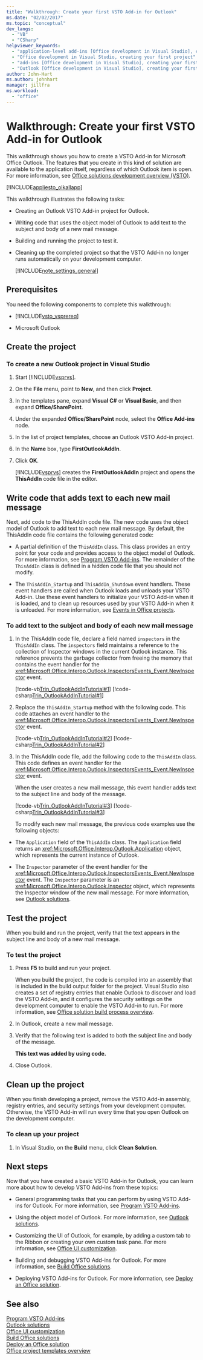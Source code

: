 ```yaml
---
title: "Walkthrough: Create your first VSTO Add-in for Outlook"
ms.date: "02/02/2017"
ms.topic: "conceptual"
dev_langs: 
  - "VB"
  - "CSharp"
helpviewer_keywords: 
  - "application-level add-ins [Office development in Visual Studio], creating your first project"
  - "Office development in Visual Studio, creating your first project"
  - "add-ins [Office development in Visual Studio], creating your first project"
  - "Outlook [Office development in Visual Studio], creating your first project"
author: John-Hart
ms.author: johnhart
manager: jillfra
ms.workload: 
  - "office"
---
```

# Walkthrough: Create your first VSTO Add-in for Outlook
  This walkthrough shows you how to create a VSTO Add-in for Microsoft Office Outlook. The features that you create in this kind of solution are available to the application itself, regardless of which Outlook item is open. For more information, see [Office solutions development overview &#40;VSTO&#41;](../vsto/office-solutions-development-overview-vsto.md).  
  
 [!INCLUDE[appliesto_olkallapp](../vsto/includes/appliesto-olkallapp-md.md)]  
  
 This walkthrough illustrates the following tasks:  
  
- Creating an Outlook VSTO Add-in project for Outlook.  
  
- Writing code that uses the object model of Outlook to add text to the subject and body of a new mail message.  
  
- Building and running the project to test it.  
  
- Cleaning up the completed project so that the VSTO Add-in no longer runs automatically on your development computer.  
  
  [!INCLUDE[note_settings_general](../sharepoint/includes/note-settings-general-md.md)]  
  
## Prerequisites  
 You need the following components to complete this walkthrough:  
  
-   [!INCLUDE[vsto_vsprereq](../vsto/includes/vsto-vsprereq-md.md)]  
  
-   Microsoft Outlook  
  
## Create the project  
  
### To create a new Outlook project in Visual Studio  
  
1.  Start [!INCLUDE[vsprvs](../sharepoint/includes/vsprvs-md.md)].  
  
2.  On the **File** menu, point to **New**, and then click **Project**.  
  
3.  In the templates pane, expand **Visual C#** or **Visual Basic**, and then expand **Office/SharePoint**.  
  
4.  Under the expanded **Office/SharePoint** node, select the **Office Add-ins** node.  
  
5.  In the list of project templates, choose an Outlook VSTO Add-in project.  
  
6.  In the **Name** box, type **FirstOutlookAddIn**.  
  
7.  Click **OK**.  
  
     [!INCLUDE[vsprvs](../sharepoint/includes/vsprvs-md.md)] creates the **FirstOutlookAddIn** project and opens the **ThisAddIn** code file in the editor.  
  
## Write code that adds text to each new mail message  
 Next, add code to the ThisAddIn code file. The new code uses the object model of Outlook to add text to each new mail message. By default, the ThisAddIn code file contains the following generated code:  
  
-   A partial definition of the `ThisAddIn` class. This class provides an entry point for your code and provides access to the object model of Outlook. For more information, see [Program VSTO Add-ins](../vsto/programming-vsto-add-ins.md). The remainder of the `ThisAddIn` class is defined in a hidden code file that you should not modify.  
  
-   The `ThisAddIn_Startup` and `ThisAddIn_Shutdown` event handlers. These event handlers are called when Outlook loads and unloads your VSTO Add-in. Use these event handlers to initialize your VSTO Add-in when it is loaded, and to clean up resources used by your VSTO Add-in when it is unloaded. For more information, see [Events in Office projects](../vsto/events-in-office-projects.md).  
  
### To add text to the subject and body of each new mail message  
  
1. In the ThisAddIn code file, declare a field named `inspectors` in the `ThisAddIn` class. The `inspectors` field maintains a reference to the collection of Inspector windows in the current Outlook instance. This reference prevents the garbage collector from freeing the memory that contains the event handler for the <xref:Microsoft.Office.Interop.Outlook.InspectorsEvents_Event.NewInspector> event.  
  
    [!code-vb[Trin_OutlookAddInTutorial#1](../vsto/codesnippet/VisualBasic/Trin_OutlookAddInTutorial/ThisAddIn.vb#1)]
    [!code-csharp[Trin_OutlookAddInTutorial#1](../vsto/codesnippet/CSharp/Trin_OutlookAddInTutorial/ThisAddIn.cs#1)]  
  
2. Replace the `ThisAddIn_Startup` method with the following code. This code attaches an event handler to the <xref:Microsoft.Office.Interop.Outlook.InspectorsEvents_Event.NewInspector> event.  
  
    [!code-vb[Trin_OutlookAddInTutorial#2](../vsto/codesnippet/VisualBasic/Trin_OutlookAddInTutorial/ThisAddIn.vb#2)]
    [!code-csharp[Trin_OutlookAddInTutorial#2](../vsto/codesnippet/CSharp/Trin_OutlookAddInTutorial/ThisAddIn.cs#2)]  
  
3. In the ThisAddIn code file, add the following code to the `ThisAddIn` class. This code defines an event handler for the <xref:Microsoft.Office.Interop.Outlook.InspectorsEvents_Event.NewInspector> event.  
  
    When the user creates a new mail message, this event handler adds text to the subject line and body of the message.  
  
    [!code-vb[Trin_OutlookAddInTutorial#3](../vsto/codesnippet/VisualBasic/Trin_OutlookAddInTutorial/ThisAddIn.vb#3)]
    [!code-csharp[Trin_OutlookAddInTutorial#3](../vsto/codesnippet/CSharp/Trin_OutlookAddInTutorial/ThisAddIn.cs#3)]  
  
   To modify each new mail message, the previous code examples use the following objects:  
  
-   The `Application` field of the `ThisAddIn` class. The `Application` field returns an <xref:Microsoft.Office.Interop.Outlook.Application> object, which represents the current instance of Outlook.  
  
-   The `Inspector` parameter of the event handler for the <xref:Microsoft.Office.Interop.Outlook.InspectorsEvents_Event.NewInspector> event. The `Inspector` parameter is an <xref:Microsoft.Office.Interop.Outlook.Inspector> object, which represents the Inspector window of the new mail message. For more information, see [Outlook solutions](../vsto/outlook-solutions.md).  
  
## Test the project  
 When you build and run the project, verify that the text appears in the subject line and body of a new mail message.  
  
### To test the project  
  
1.  Press **F5** to build and run your project.  
  
     When you build the project, the code is compiled into an assembly that is included in the build output folder for the project. Visual Studio also creates a set of registry entries that enable Outlook to discover and load the VSTO Add-in, and it configures the security settings on the development computer to enable the VSTO Add-in to run. For more information, see [Office solution build process overview](../vsto/walkthrough-creating-your-first-vsto-add-in-for-outlook.md).  
  
2.  In Outlook, create a new mail message.  
  
3.  Verify that the following text is added to both the subject line and body of the message.  
  
     **This text was added by using code.**  
  
4.  Close Outlook.  
  
## Clean up the project  
 When you finish developing a project, remove the VSTO Add-in assembly, registry entries, and security settings from your development computer. Otherwise, the VSTO Add-in will run every time that you open Outlook on the development computer.  
  
### To clean up your project  
  
1.  In Visual Studio, on the **Build** menu, click **Clean Solution**.  
  
## Next steps  
 Now that you have created a basic VSTO Add-in for Outlook, you can learn more about how to develop VSTO Add-ins from these topics:  
  
-   General programming tasks that you can perform by using VSTO Add-ins for Outlook. For more information, see [Program VSTO Add-ins](../vsto/programming-vsto-add-ins.md).  
  
-   Using the object model of Outlook. For more information, see [Outlook solutions](../vsto/outlook-solutions.md).  
  
-   Customizing the UI of Outlook, for example, by adding a custom tab to the Ribbon or creating your own custom task pane. For more information, see [Office UI customization](../vsto/office-ui-customization.md).  
  
-   Building and debugging VSTO Add-ins for Outlook. For more information, see [Build Office solutions](../vsto/building-office-solutions.md).  
  
-   Deploying VSTO Add-ins for Outlook. For more information, see [Deploy an Office solution](../vsto/deploying-an-office-solution.md).  
  
## See also  
 [Program VSTO Add-ins](../vsto/programming-vsto-add-ins.md)   
 [Outlook solutions](../vsto/outlook-solutions.md)   
 [Office UI customization](../vsto/office-ui-customization.md)   
 [Build Office solutions](../vsto/building-office-solutions.md)   
 [Deploy an Office solution](../vsto/deploying-an-office-solution.md)   
 [Office project templates overview](../vsto/office-project-templates-overview.md)  
